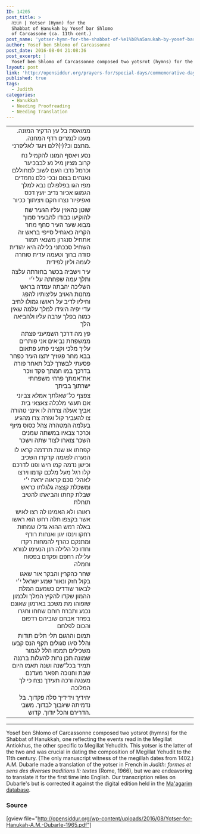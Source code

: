 ```yaml
---
ID: 14205
post_title: >
  חנוכה | Yotser (Hymn) for the
  Shabbat of Ḥanukah by Yosef bar Shlomo
  of Carcassone (ca. 11th cent.)
post_name: 'yotser-hymn-for-the-shabbat-of-%e1%b8%a5anukah-by-yosef-bar-shlomo-of-carcassone-ca-11th-cent'
author: Yosef ben Shlomo of Carcassonne
post_date: 2016-08-04 21:08:36
post_excerpt: |
  Yosef ben Shlomo of Carcassonne composed two yotsrot (hymns) for the Shabbat of Hanukkah, one reflecting the events read in the Megillat Antiokhus, the other specific to Megillat Yehudith. This yotser is the latter of the two and was crucial in dating the composition of Megillat Yehudit to the 11th century. (The only manuscript witness of the megillah dates from 1402.) A.M. Dubarle made a translation of the yotser in French in <em>Judith: formes et sens des diverses traditions II: textes</em> (Rome, 1966), but we are endeavoring to translate it for the first time into English. Our transcription relies on Dubarle's but is corrected it against the digital edition held in the <a href="http://maagarim.hebrew-academy.org.il/Pages/PMain.aspx?mishibbur=907001&mm15=000000001400%2000">Ma'agarim database</a>.
layout: post
link: 'http://opensiddur.org/prayers-for/special-days/commemorative-days/hanukkah/yotser-hymn-for-the-shabbat-of-%e1%b8%a5anukah-by-yosef-bar-shlomo-of-carcassone-ca-11th-cent/'
published: true
tags:
  - Judith
categories:
  - Ḥanukkah
  - Needing Proofreading
  - Needing Translation
---
```

<table style="margin-left: auto;margin-right: auto;">
<tbody>
<tr><td style="vertical-align:top;" width="46%">
<div class="liturgy" style="text-align: right;"><span lang="he">
ממואסת בל עץ הדקיר המזנה. 
מעכו לנמרים רדף המחנה. 
מחצם וכ?(י)?לם ויוגד לאליפרני.
</span></div></td>

<td style="vertical-align:top;" width="53%"><div class="english">

</div></td>
</tr>


<tr><td style="vertical-align:top;" width="46%">
<div class="liturgy" style="text-align: right;"><span lang="he">
נסע ויאסף המונו להקמיל
נח קרוב מציון מיל
נע לבבכיער וכרמל
נדבו העם לשוב למחוללם
נאנחים בצום ובכי כלם
נחמדים מפז הגו בפלפולם
נבא למלך הגמוגו אכיור
נדיב יועץ דכס ואפיפיור
נצרו חקם ויציתוך ככיור
</span></div></td>

<td style="vertical-align:top;" width="53%"><div class="english">

</div></td>
</tr>


<tr><td style="vertical-align:top;" width="46%">
<div class="liturgy" style="text-align: right;"><span lang="he">
שוטן כהאזין עליו הגעיר
שח להוקיעו כבודו להבעיר
סמוך מבוא שער העיר
סחף מחר הקריה כאגחיל
סייפי בראש זה אתחיל
סנגרון משנאי תמור השחיל
סככתני בלילה היא יהודית
סודה ברוך וטעמה עדית
סוחרה לעמה וליון לפידית
</span></div></td>

<td style="vertical-align:top;" width="53%"><div class="english">

</div></td>
</tr>


<tr><td style="vertical-align:top;" width="46%">
<div class="liturgy" style="text-align: right;"><span lang="he">
עיר וישביה בכשר בחזרתה
עלצה ותלך עמה שפחתה
על י׳י השליכה יהבתה
עמדה בראש מחנות האויב
עליצותיו להפג וחיליו לדיב
על ראושו גמולו לחיב
עדי יפיה היגידו למלך
עלמה שאין כמוה בפלך
ערבה עליו ולהביאה הלך
</span></div></td>

<td style="vertical-align:top;" width="53%"><div class="english">

</div></td>
</tr>


<tr><td style="vertical-align:top;" width="46%">
<div class="liturgy" style="text-align: right;"><span lang="he">
פץ מה דרכך השמיעני
פצתה ממשפחת נביאים אני
פותרים עליך מלכי וקציני
פתע פתאום בבא מחר
פגוזיך יתצו העיר כפחר
פסעתי לבשרך לבל תאחר
פורה בדרכך במו חמתך
פקד וזכר את־אמתך
פרחי משפחתי ישרתוך בביתך
</span></div></td>

<td style="vertical-align:top;" width="53%"><div class="english">

</div></td>
</tr>


<tr><td style="vertical-align:top;" width="46%">
<div class="liturgy" style="text-align: right;"><span lang="he">
צפצף כל־שאלתך אמלא
צביוני אם תעשי מלכלה
צאצאי בית אביך אעלה
צרחה לו אינני טהורה
צו להעביר קול וגזרה
צרו מהגיע בעלמה המטהרה
צהל כסוס מיזף וכרכר
צבאיו במשתה שמנים השכר
צוארו לצוד שתה וישכר
</span></div></td>

<td style="vertical-align:top;" width="53%"><div class="english">

</div></td>
</tr>


<tr><td style="vertical-align:top;" width="46%">
<div class="liturgy" style="text-align: right;"><span lang="he">
קפחתו אז שנת תרדמה
קראו לו הנערה לפגמה
קדקדו השכיב וכישן נדמה
קמו חיש ופנו לדרכם
קלו רגל מעל מלכם
קדמו וירצו לאהלי סכם
קראוה יראת י׳י ומשכלת
קצצה גלגלתו כראש שבלת
קחתו והביאתו להטיב תוחלת
</span></div></td>

<td style="vertical-align:top;" width="53%"><div class="english">

</div></td>
</tr>


<tr><td style="vertical-align:top;" width="46%">
<div class="liturgy" style="text-align: right;"><span lang="he">
ראוהו ולא האמינו לה
רצו לאיש אשר בקצפו תלה
רחש הוא ראשו באלה
רמש ההוא גדלו שמחות
רחקו וינסו יגון ואנחות
רודף ומתנקם כהרף להמחות
רקדו וחדו כל הלילה
רנן הנעימו לנורא עלילה
רחפם ופקדם בפסוח וחמלה
</span></div></td>

<td style="vertical-align:top;" width="53%"><div class="english">

</div></td>
</tr>


<tr><td style="vertical-align:top;" width="46%">
<div class="liturgy" style="text-align: right;"><span lang="he">
שחר כהקרין והבקר אור
שאגו בקול חזק ונאור
שמע ישראל י׳י לבאור
שודדים כשמעם המלת ההמון
שקדו להקיץ המלך ולכמון
שזפוהו מת משכב בארמון
שאונם נכנע ותברח רוחם
שחחו וחגרו בפחד אבחם
שוביהם רדפום והכום לפלחם
</span></div></td>

<td style="vertical-align:top;" width="53%"><div class="english">

</div></td>
</tr>


<tr><td style="vertical-align:top;" width="46%">
<div class="liturgy" style="text-align: right;"><span lang="he">
תמום והרגום תלי תלים
תודות והלל סיגו סגולים
תקף הנס קבעו משכילים
תממו הלל לגמור שמונה
תכן נרות להעלות ברננה
תמיד בכל־שנה ושנה
תאמו היום שבת וחנוכה
תפאר מעדנם מענגה ורכה
תעידך נצח כי לך המלוכה
</span></div></td>

<td style="vertical-align:top;" width="53%"><div class="english">

</div></td>
</tr>


<tr><td style="vertical-align:top;" width="46%">
<div class="liturgy" style="text-align: right;"><span lang="he">
יחידיך וידידיך סלה פקדוך. 
בל נדמיתה שיגבוך לבדוך. 
משבי הדרירם והכל יודוך. קדוש.
</span></div></td>

<td style="vertical-align:top;" width="53%"><div class="english">

</div></td>
</tr>
</tbody>
</tbody></table>

<hr />
Yosef ben Shlomo of Carcassonne composed two yotsrot (hymns) for the Shabbat of Hanukkah, one reflecting the events read in the Megillat Antiokhus, the other specific to Megillat Yehudith. This yotser is the latter of the two and was crucial in dating the composition of Megillat Yehudit to the 11th century. (The only manuscript witness of the megillah dates from 1402.) A.M. Dubarle made a translation of the yotser in French in <em>Judith: formes et sens des diverses traditions II: textes</em> (Rome, 1966), but we are endeavoring to translate it for the first time into English. Our transcription relies on Dubarle's but is corrected it against the digital edition held in the <a href="http://maagarim.hebrew-academy.org.il/Pages/PMain.aspx?mishibbur=907001&mm15=000000001400%2000">Ma'agarim database</a>.

<h3>Source</h3>

[gview file="http://opensiddur.org/wp-content/uploads/2016/08/Yotser-for-Ḥanukah-A.M.-Dubarle-1965.pdf"]